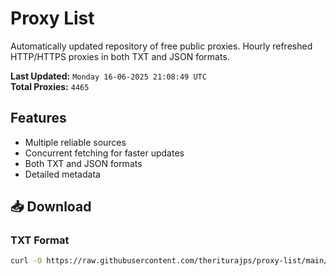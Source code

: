 # Proxy List

Automatically updated repository of free public proxies. Hourly refreshed HTTP/HTTPS proxies in both TXT and JSON formats.

**Last Updated:** `Monday 16-06-2025 21:08:49 UTC`  
**Total Proxies:** `4465`

## Features
- Multiple reliable sources
- Concurrent fetching for faster updates
- Both TXT and JSON formats
- Detailed metadata

## 📥 Download

### TXT Format
```bash
curl -O https://raw.githubusercontent.com/theriturajps/proxy-list/main/proxies.txt